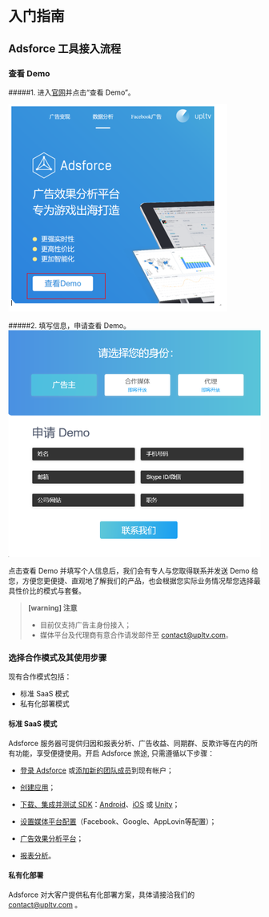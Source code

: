 
# 入门指南

## Adsforce 工具接入流程

### 查看 Demo
#####1. 进入[官网](https://www.upltv.com/cn/analytics)并点击“查看 Demo”。

![查看Demo](查看.png)

#####2. 填写信息，申请查看 Demo。
![填写信息申请查看Demo](填写信息申请查看Demo.png)

点击查看 Demo 并填写个人信息后，我们会有专人与您取得联系并发送 Demo 给您，方便您更便捷、直观地了解我们的产品，也会根据您实际业务情况帮您选择最具性价比的模式与套餐。

> **[warning] 注意**
>
> * 目前仅支持广告主身份接入；
> * 媒体平台及代理商有意合作请发邮件至 [contact@upltv.com](mailto:contact@upltv.com)。


### 选择合作模式及其使用步骤

现有合作模式包括： 
* 标准 SaaS 模式
* 私有化部署模式

#### 标准 SaaS 模式

Adsforce 服务器可提供归因和报表分析、广告收益、同期群、反欺诈等在内的所有功能，享受便捷使用。开启 Adsforce 旅途, 只需遵循以下步骤：

- [登录 Adsforce](Sign-up-Adsforce/README.md) 或[添加新的团队成员](Add-team-members/README.md)到现有帐户；
- [创建应用](Add-Apps/README.md)；
- [下载、集成并测试 SDK](../sdk-integrations/README.md)：[Android](../sdk-integrations/quick-start/Android/README.md)、[iOS](../sdk-integrations/quick-start/iOS/README.md) 或 [Unity](../sdk-integrations/quick-start/Unity/README.md)；
- [设置媒体平台配置](media-source-configurations/README.md)（Facebook、Google、AppLovin等配置）；

- [广告效果分析平台](../welcome-to-adsforce/attribution/README.md)；
- [报表分析](reporting/README.md)。

#### 私有化部署

Adsforce 对大客户提供私有化部署方案，具体请接洽我们的 [contact@upltv.com](mailto:contact@upltv.com) 。

